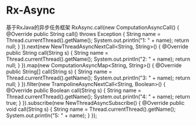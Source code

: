 # Rx-Async
基于RxJava的异步任务框架
RxAsync.call(new ComputationAsyncCall<String>() {
            @Override
            public String call() throws Exception {
                String name = Thread.currentThread().getName();
                System.out.println("1: " + name);
                return null;
            }
        }).next(new NewThreadAsyncNextCall<String, String>() {
            @Override
            public String call(String s) {
                String name = Thread.currentThread().getName();
                System.out.println("2: " + name);
                return null;
            }
        }).map(new ComputationAsyncMap<String, String>() {
            @Override
            public String[] call(String s) {
                String name = Thread.currentThread().getName();
                System.out.println("3: " + name);
                return null;
            }
        }).filter(new TrampolineAsyncNextCall<String, Boolean>() {
            @Override
            public Boolean call(String s) {
                String name = Thread.currentThread().getName();
                System.out.println("4: " + name);
                return true;
            }
        }).subscribe(new NewThreadAsyncSubscribe<String>() {
            @Override
            public void call(String s) {
                String name = Thread.currentThread().getName();
                System.out.println("5: " + name);
            }
        });
